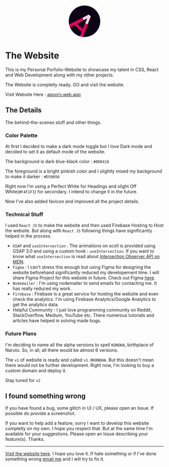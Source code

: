 <p align="center">
    <img src="./src/assests/favicon.png">
</p>

# The Website

This is my Personal Porfolio-Website to showcase my talent in CSS, React and Web Development along with my other projects.

The Website is completly ready. GO and visit the website.

Visit Website Here : [apoorv.web.app](http://apoorv.web.app/)


## The Details

The behind-the-scenes stuff and other things.

### Color Palette

At first I decided to make a dark mode toggle but I love Dark mode and decided to set it as default mode of the website.

The background is dark blue-black color : `#0D0416` 

The foreground is a bright pinkish color and I slightly mixed my background to make it darker : `#D50056`

Right now I'm using a Perfect White for Headings and slight Off White(`#F4F1F1`) for secondary. I intend to change it in the future.

Now I've also added favicon and improved all the project details.


### Technical Stuff

I used `React JS` to make the website and then used Firebase Hosting to Host the website. But along with `React JS` following things have significantly helped in the process.

- `GSAP` and `useIntersection` : The animations on scoll is provided using GSAP 3.0 and using a custom hook : `useIntersection`. If you want to know what `useIntersection` is read about [Intersection Observer API on MDN](https://developer.mozilla.org/en-US/docs/Web/API/Intersection_Observer_API).
- `Figma` : I can't stress this enough but using Figma for designing the website beforehand significantly reduced my developement time. I will share Figma Project for this website in future. Check out Figma [here](https://www.figma.com/).
- `Nodemailer` : I'm using nodemailer to send emails for contacting me. It has really reduced my work.
- `Firebase` : Firebase is a great service for hosting the website and even check the analytics. I'm using Firebase Analytics/Google Analytics to get the analytics data.
- Helpful Community : I just love programming community on Reddit, StackOverflow, Medium, YouTube etc. There numerous tutorials and articles have helped in solving made bugs.

### Future Plans

I'm deciding to name all the alpha versions to spell `KONOHA`, birthplace of Naruto. So, in all, all there would be atmost 6 versions. 

The `v1` of website is ready and called `v1.0KONOHA`. But this doesn't mean there would not be further development. Right now, I'm looking to buy a custom domain and deploy it.

Stay tuned for `v2`


## I found something wrong

If you have found a bug, some glitch in UI / UX, please open an Issue. If possible do provide a screenshot. 

If you want to help add a feature, sorry I want to develop this website completly on my own. I hope you respect that. But at the same time I'm available for your suggestions. Please open an Issue describing your feature(s). Thanks.

---
[Visit the website here](http://apoorv.web.app/). I hope you love it. If hate something or if I've done something wrong [email me](mailto:apoorvkansalak@gmail.com) and I will try to fix it.
